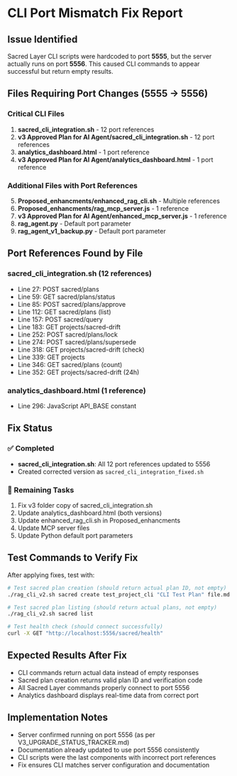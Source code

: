 # CLI Port Mismatch Fix Report

## Issue Identified
Sacred Layer CLI scripts were hardcoded to port **5555**, but the server actually runs on port **5556**. This caused CLI commands to appear successful but return empty results.

## Files Requiring Port Changes (5555 → 5556)

### Critical CLI Files
1. **sacred_cli_integration.sh** - 12 port references
2. **v3 Approved Plan for AI Agent/sacred_cli_integration.sh** - 12 port references  
3. **analytics_dashboard.html** - 1 port reference
4. **v3 Approved Plan for AI Agent/analytics_dashboard.html** - 1 port reference

### Additional Files with Port References
5. **Proposed_enhancments/enhanced_rag_cli.sh** - Multiple references
6. **Proposed_enhancments/rag_mcp_server.js** - 1 reference
7. **v3 Approved Plan for AI Agent/enhanced_mcp_server.js** - 1 reference
8. **rag_agent.py** - Default port parameter
9. **rag_agent_v1_backup.py** - Default port parameter

## Port References Found by File

### sacred_cli_integration.sh (12 references)
- Line 27: POST sacred/plans
- Line 59: GET sacred/plans/status
- Line 85: POST sacred/plans/approve
- Line 112: GET sacred/plans (list)
- Line 157: POST sacred/query
- Line 183: GET projects/sacred-drift
- Line 252: POST sacred/plans/lock
- Line 274: POST sacred/plans/supersede
- Line 318: GET projects/sacred-drift (check)
- Line 339: GET projects
- Line 346: GET sacred/plans (count)
- Line 352: GET projects/sacred-drift (24h)

### analytics_dashboard.html (1 reference)
- Line 296: JavaScript API_BASE constant

## Fix Status

### ✅ Completed
- **sacred_cli_integration.sh**: All 12 port references updated to 5556
- Created corrected version as `sacred_cli_integration_fixed.sh`

### 🔄 Remaining Tasks
1. Fix v3 folder copy of sacred_cli_integration.sh
2. Update analytics_dashboard.html (both versions)
3. Update enhanced_rag_cli.sh in Proposed_enhancments
4. Update MCP server files
5. Update Python default port parameters

## Test Commands to Verify Fix

After applying fixes, test with:

```bash
# Test sacred plan creation (should return actual plan ID, not empty)
./rag_cli_v2.sh sacred create test_project_cli "CLI Test Plan" file.md

# Test sacred plan listing (should return actual plans, not empty)  
./rag_cli_v2.sh sacred list

# Test health check (should connect successfully)
curl -X GET "http://localhost:5556/sacred/health"
```

## Expected Results After Fix
- CLI commands return actual data instead of empty responses
- Sacred plan creation returns valid plan ID and verification code
- All Sacred Layer commands properly connect to port 5556
- Analytics dashboard displays real-time data from correct port

## Implementation Notes
- Server confirmed running on port 5556 (as per V3_UPGRADE_STATUS_TRACKER.md)
- Documentation already updated to use port 5556 consistently
- CLI scripts were the last components with incorrect port references
- Fix ensures CLI matches server configuration and documentation